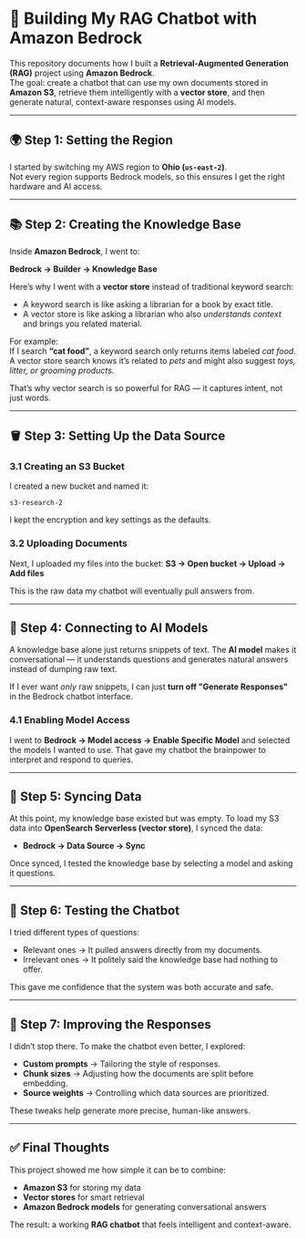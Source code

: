 # 🧩 Building My RAG Chatbot with Amazon Bedrock

This repository documents how I built a **Retrieval-Augmented Generation (RAG)** project using **Amazon Bedrock**.  
The goal: create a chatbot that can use my own documents stored in **Amazon S3**, retrieve them intelligently with a **vector store**, and then generate natural, context-aware responses using AI models.  

---

## 🌍 Step 1: Setting the Region
I started by switching my AWS region to **Ohio (`us-east-2`)**.  
Not every region supports Bedrock models, so this ensures I get the right hardware and AI access.

---

## 📚 Step 2: Creating the Knowledge Base
Inside **Amazon Bedrock**, I went to:

**Bedrock → Builder → Knowledge Base**

Here’s why I went with a **vector store** instead of traditional keyword search:

- A keyword search is like asking a librarian for a book by exact title.  
- A vector store is like asking a librarian who also *understands context* and brings you related material.  

For example:  
If I search **“cat food”**, a keyword search only returns items labeled *cat food*.  
A vector store search knows it’s related to *pets* and might also suggest *toys, litter, or grooming products*.  

That’s why vector search is so powerful for RAG — it captures intent, not just words.

---

## 🪣 Step 3: Setting Up the Data Source

### 3.1 Creating an S3 Bucket
I created a new bucket and named it:

```text
s3-research-2
```

I kept the encryption and key settings as the defaults.

### 3.2 Uploading Documents

Next, I uploaded my files into the bucket:
**S3 → Open bucket → Upload → Add files**

This is the raw data my chatbot will eventually pull answers from.

---

## 🤖 Step 4: Connecting to AI Models

A knowledge base alone just returns snippets of text.
The **AI model** makes it conversational — it understands questions and generates natural answers instead of dumping raw text.

If I ever want *only* raw snippets, I can just **turn off "Generate Responses"** in the Bedrock chatbot interface.

### 4.1 Enabling Model Access

I went to **Bedrock → Model access → Enable Specific Model** and selected the models I wanted to use.
That gave my chatbot the brainpower to interpret and respond to queries.

---

## 🔄 Step 5: Syncing Data

At this point, my knowledge base existed but was empty.
To load my S3 data into **OpenSearch Serverless (vector store)**, I synced the data:

* **Bedrock → Data Source → Sync**

Once synced, I tested the knowledge base by selecting a model and asking it questions.

---

## 💬 Step 6: Testing the Chatbot

I tried different types of questions:

* Relevant ones → It pulled answers directly from my documents.
* Irrelevant ones → It politely said the knowledge base had nothing to offer.

This gave me confidence that the system was both accurate and safe.

---

## 🎯 Step 7: Improving the Responses

I didn’t stop there. To make the chatbot even better, I explored:

* **Custom prompts** → Tailoring the style of responses.
* **Chunk sizes** → Adjusting how the documents are split before embedding.
* **Source weights** → Controlling which data sources are prioritized.

These tweaks help generate more precise, human-like answers.

---

## ✅ Final Thoughts

This project showed me how simple it can be to combine:

* **Amazon S3** for storing my data
* **Vector stores** for smart retrieval
* **Amazon Bedrock models** for generating conversational answers

The result: a working **RAG chatbot** that feels intelligent and context-aware.

